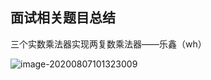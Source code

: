 ## 面试相关题目总结

三个实数乘法器实现两复数乘法器——乐鑫（wh）

![image-20200807101323009](../pics/面试题目总结.assets/image-20200807101323009.png)